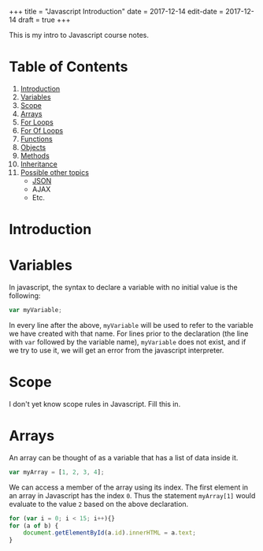 +++
title = "Javascript Introduction"
date = 2017-12-14
edit-date = 2017-12-14
draft = true
+++

This is my intro to Javascript course notes.

# Table of Contents
1. [Introduction](#introduction)
2. [Variables](#variables)
3. [Scope](#scope)
4. [Arrays](#arrays)
5. [For Loops](#for-loops)
6. [For Of Loops](#for-of-loops)
7. [Functions](#functions)
8. [Objects](#objects)
9. [Methods](#methods)
9. [Inheritance](#inheritance)
11. [Possible other topics](#other)
    * [JSON](#json)
    * AJAX
    * Etc.

# Introduction

# Variables
In javascript, the syntax to declare a variable with no initial value is the following:

```javascript
var myVariable;
```

In every line after the above, `myVariable` will be used to refer to the variable we have created with that name.
For lines prior to the declaration (the line with `var` followed by the variable name), `myVariable` does not exist, and if we try to use it, we will get an error from the javascript interpreter. 

# Scope

I don't yet know scope rules in Javascript. Fill this in.

# Arrays

An array can be thought of as a variable that has a list of data inside it.

```javascript
var myArray = [1, 2, 3, 4];
```

We can access a member of the array using its index. The first element in an array in Javascript has the index `0`. Thus the statement `myArray[1]` would evaluate to the value `2` based on the above declaration.

```javascript
for (var i = 0; i < 15; i++){}
for (a of b) {
    document.getElementById(a.id).innerHTML = a.text;
}
```
